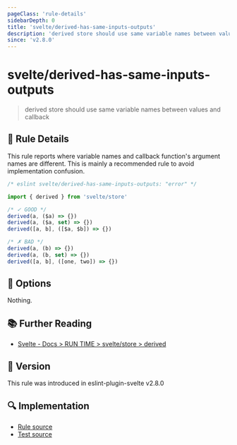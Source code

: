 ```yaml
---
pageClass: 'rule-details'
sidebarDepth: 0
title: 'svelte/derived-has-same-inputs-outputs'
description: 'derived store should use same variable names between values and callback'
since: 'v2.8.0'
---
```


# svelte/derived-has-same-inputs-outputs

> derived store should use same variable names between values and callback

## :book: Rule Details

This rule reports where variable names and callback function's argument names are different.
This is mainly a recommended rule to avoid implementation confusion.

<ESLintCodeBlock language="javascript">

<!--eslint-skip-->

```js
/* eslint svelte/derived-has-same-inputs-outputs: "error" */

import { derived } from 'svelte/store'

/* ✓ GOOD */
derived(a, ($a) => {})
derived(a, ($a, set) => {})
derived([a, b], ([$a, $b]) => {})

/* ✗ BAD */
derived(a, (b) => {})
derived(a, (b, set) => {})
derived([a, b], ([one, two]) => {})
```

</ESLintCodeBlock>

## :wrench: Options

Nothing.

## :books: Further Reading

- [Svelte - Docs > RUN TIME > svelte/store > derived](https://svelte.dev/docs#run-time-svelte-store-derived)

## :rocket: Version

This rule was introduced in eslint-plugin-svelte v2.8.0

## :mag: Implementation

- [Rule source](https://github.com/sveltejs/eslint-plugin-svelte/blob/main/src/rules/derived-has-same-inputs-outputs.ts)
- [Test source](https://github.com/sveltejs/eslint-plugin-svelte/blob/main/tests/src/rules/derived-has-same-inputs-outputs.ts)
